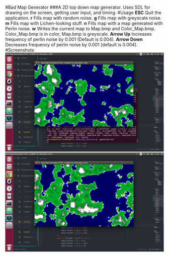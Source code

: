#Bad Map Generator
###A 2D top down map generator.
Uses SDL for drawing on the screen, getting user input, and timing.
#Usage
**ESC** Quit the application.
**r** Fills map with random noise.
**g** Fills map with greyscale noise.
**m** Fills map with Lichen-looking stuff.
**n** Fills map with a map generated with Perlin noise.
**w** Writes the current map to Map.bmp and Color_Map.bmp. Color_Map.bmp is
in color, Map.bmp is greyscale.
**Arrow Up** Increases frequency of perlin noise by 0.001 (Default is 0.004).
**Arrow Down** Decreases frequency of perlin noise by 0.001 (default is
0.004).
#Screenshots
![screen shot 1](screens/screen_1.png)
![screen shot 2](screens/screen_2.png)
